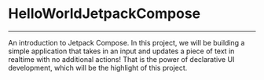 # HelloWorldJetpackCompose

---------------------------

An introduction to Jetpack Compose. In this project, we will be building a simple application that takes in an input and updates a piece of text in realtime with no additional actions! That is the power of declarative UI development, which will be the highlight of this project. 
